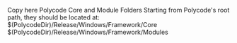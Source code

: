 Copy here Polycode Core and Module Folders
Starting from Polycode's root path, they should be located at:
$(PolycodeDir)/Release/Windows/Framework/Core
$(PolycodeDir)/Release/Windows/Framework/Modules
